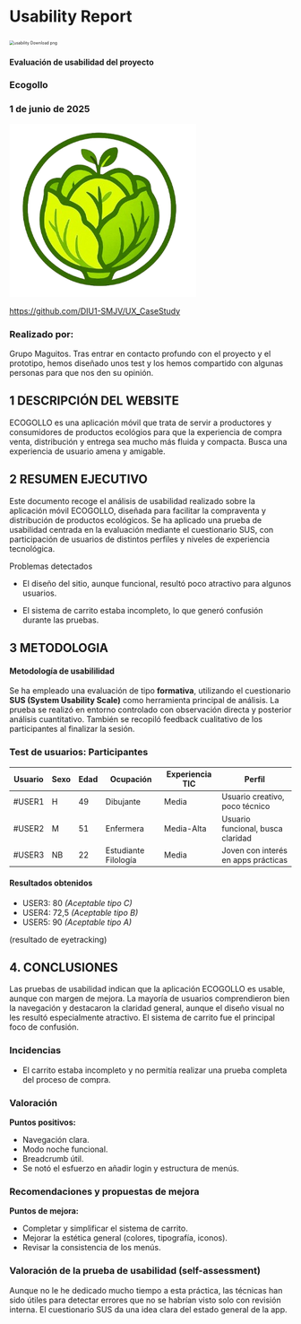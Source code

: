 # Usability Report



<img src="https://encrypted-tbn0.gstatic.com/images?q=tbn:ANd9GcRF017nhV-TFmNER2OM8UbXtdN6xwAKBYrv0i6onNfKu6Yn0BV0RK6aiOroeXl73LSY-B0&usqp=CAU" alt="usability Download png" style="zoom:50%;" />

#### Evaluación de usabilidad del proyecto 

### Ecogollo

### 1 de junio de 2025





![Logo Ecogollo](https://github.com/DIU1-SMJV/UX_CaseStudy/blob/master/P3/Logo.png)

https://github.com/DIU1-SMJV/UX_CaseStudy





### Realizado por:

Grupo Maguitos. Tras entrar en contacto profundo con el proyecto y el prototipo, hemos diseñado unos test y los hemos compartido con algunas personas para que nos den su opinión.











## 1 DESCRIPCIÓN DEL WEBSITE

ECOGOLLO es una aplicación móvil que trata de servir a productores y consumidores de productos ecológios para que la experiencia de compra venta, distribución y entrega sea mucho más fluida y compacta. Busca una experiencia de usuario amena y amigable.
 



## 2 RESUMEN EJECUTIVO



Este documento recoge el análisis de usabilidad realizado sobre la aplicación móvil ECOGOLLO, diseñada para facilitar la compraventa y distribución de productos ecológicos. Se ha aplicado una prueba de usabilidad centrada en la evaluación mediante el cuestionario SUS, con participación de usuarios de distintos perfiles y niveles de experiencia tecnológica.

Problemas detectados
- El diseño del sitio, aunque funcional, resultó poco atractivo para algunos usuarios.

- El sistema de carrito estaba incompleto, lo que generó confusión durante las pruebas.







## 3 METODOLOGIA 

#### Metodología de usabililidad

Se ha empleado una evaluación de tipo **formativa**, utilizando el cuestionario **SUS (System Usability Scale)** como herramienta principal de análisis. La prueba se realizó en entorno controlado con observación directa y posterior análisis cuantitativo. También se recopiló feedback cualitativo de los participantes al finalizar la sesión.

### Test de usuarios: Participantes

| Usuario  | Sexo | Edad | Ocupación            | Experiencia TIC | Perfil                                   |
|----------|------|------|----------------------|------------------|-------------------------------------------|
| #USER1   | H    | 49   | Dibujante            | Media            | Usuario creativo, poco técnico            |
| #USER2   | M    | 51   | Enfermera            | Media-Alta       | Usuario funcional, busca claridad         |
| #USER3   | NB   | 22   | Estudiante Filología | Media            | Joven con interés en apps prácticas       |




#### Resultados obtenidos



- USER3: 80 _(Aceptable tipo C)_
- USER4: 72,5 _(Aceptable tipo B)_
- USER5: 90 _(Aceptable tipo A)_


(resultado de eyetracking)



## 4. CONCLUSIONES

Las pruebas de usabilidad indican que la aplicación ECOGOLLO es usable, aunque con margen de mejora. La mayoría de usuarios comprendieron bien la navegación y destacaron la claridad general, aunque el diseño visual no les resultó especialmente atractivo. El sistema de carrito fue el principal foco de confusión.

### Incidencias

- El carrito estaba incompleto y no permitía realizar una prueba completa del proceso de compra.

### Valoración

**Puntos positivos:**
- Navegación clara.
- Modo noche funcional.
- Breadcrumb útil.
- Se notó el esfuerzo en añadir login y estructura de menús.

### Recomendaciones y propuestas de mejora

**Puntos de mejora:**
- Completar y simplificar el sistema de carrito.
- Mejorar la estética general (colores, tipografía, iconos).
- Revisar la consistencia de los menús.

### Valoración de la prueba de usabilidad (self-assessment)

Aunque no le he dedicado mucho tiempo a esta práctica, las técnicas han sido útiles para detectar errores que no se habrían visto solo con revisión interna. El cuestionario SUS da una idea clara del estado general de la app.
